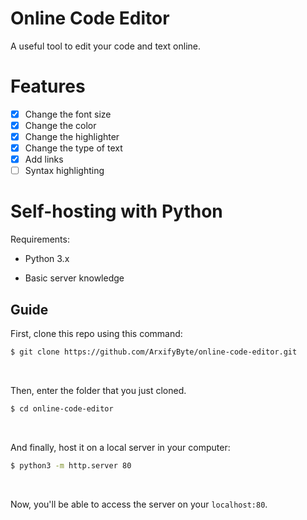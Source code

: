 # Online Code Editor
A useful tool to edit your code and text online.
# Features
- [x] Change the font size 
- [x] Change the color 
- [x] Change the highlighter 
- [x] Change the type of text
- [x] Add links
- [ ] Syntax highlighting
# Self-hosting with Python
Requirements:<br>

* Python 3.x

* Basic server knowledge 

## Guide

First, clone this repo using this command:<br>
```sh
$ git clone https://github.com/ArxifyByte/online-code-editor.git
```
<br>

Then, enter the folder that you just cloned.<br>
```sh
$ cd online-code-editor
```
<br>

And finally, host it on a local server in your computer:<br>
```sh
$ python3 -m http.server 80
```
<br>

Now, you'll be able to access the server on your `localhost:80`.
